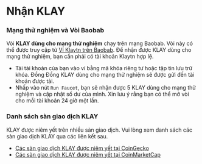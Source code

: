 # Nhận KLAY <a id="getting-klay"></a>

### Mạng thử nghiệm và Vòi Baobab <a id="baobab-testnet-and-faucet"></a>

Vòi **KLAY dùng cho mạng thử nghiệm** chạy trên mạng Baobab. Vòi này có thể được truy cập từ [Ví Klaytn trên Baobab](https://baobab.wallet.klaytn.foundation). Để nhận được KLAY dùng cho mạng thử nghiệm, bạn cần phải có tài khoản Klaytn hợp lệ.

* Tải tài khoản của bạn vào ví bằng mã khóa riêng tư hoặc tập tin lưu trữ khóa. Đồng Đồng KLAY dùng cho mạng thử nghiệm sẽ được gửi đến tài khoản được tải.
* Nhấp vào nút `Run Faucet`, bạn sẽ nhận được 5 KLAY dùng cho mạng thử nghiệm và cập nhật số dư của mình. Xin lưu ý rằng bạn có thể mở vòi cho mỗi tài khoản 24 giờ một lần.

### Danh sách sàn giao dịch KLAY <a id="klay-exchange-list"></a>

KLAY được niêm yết trên nhiều sàn giao dịch.  Vui lòng xem danh sách các sàn giao dịch KLAY qua các liên kết sau.

- [Các sàn giao dịch KLAY được niêm yết tại CoinGecko](https://www.coingecko.com/en/coins/klay#markets)
- [Các sàn giao dịch KLAY được niêm yết tại CoinMarketCap](https://coinmarketcap.com/currencies/klaytn/markets/)

